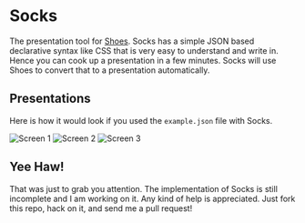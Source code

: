 # Socks

The presentation tool for [Shoes](http://shoesrb.com). Socks has a simple JSON based declarative syntax like CSS that is very easy to understand and write in. Hence you can cook up a presentation in a few minutes. Socks will use Shoes to convert that to a presentation automatically.

## Presentations

Here is how it would look if you used the `example.json` file with Socks.

![Screen 1](http://i.imgur.com/K07pqNY.jpg)
![Screen 2](http://i.imgur.com/ZHzc8V7.jpg)
![Screen 3](http://i.imgur.com/j8eE2aL.jpg)

## Yee Haw!

That was just to grab you attention. The implementation of Socks is still incomplete and I am working on it. Any kind of help is appreciated. Just fork this repo, hack on it, and send me a pull request!
